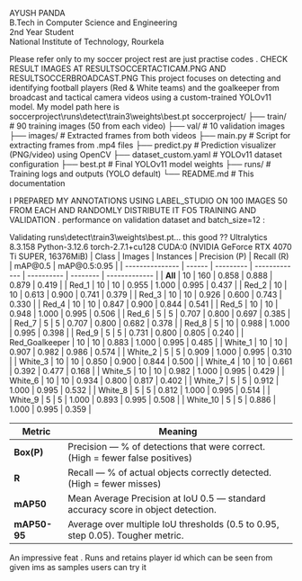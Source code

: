 AYUSH PANDA  
B.Tech in Computer Science and Engineering  
2nd Year Student  
National Institute of Technology, Rourkela


Please refer only to my soccer project rest are just practise codes .
CHECK RESULT IMAGES AT RESULTSOCCERTACTICAM.PNG AND RESULTSOCCERBROADCAST.PNG
This project focuses on detecting and identifying football players (Red & White teams) and the goalkeeper from broadcast and tactical camera videos using a custom-trained YOLOv11 model.
My model path here is soccerproject\runs\detect\train3\weights\best.pt
soccerproject/
├── train/                # 90 training images (50 from each video)
├── val/                  # 10 validation images
├── images/               # Extracted frames from both videos
├── main.py               # Script for extracting frames from .mp4 files
├── predict.py            # Prediction visualizer (PNG/video) using OpenCV
├── dataset_custom.yaml   # YOLOv11 dataset configuration
├── best.pt               # Final YOLOv11 model weights
├── runs/                 # Training logs and outputs (YOLO default)
└── README.md             # This documentation


I PREPARED MY ANNOTATIONS USING LABEL_STUDIO ON 100 IMAGES 50 FROM EACH AND RANDOMLY DISTRIBUTE IT FO5 TRAINING AND VALIDATION .
performance on validation dataset and batch_size=12 :

Validating runs\detect\train3\weights\best.pt... this good ?? 
Ultralytics 8.3.158  Python-3.12.6 torch-2.7.1+cu128 CUDA:0 (NVIDIA GeForce RTX 4070 Ti SUPER, 16376MiB)
| Class           | Images | Instances | Precision (P) | Recall (R) | mAP\@0.5 | mAP\@0.5:0.95 |
| --------------- | ------ | --------- | ------------- | ---------- | -------- | ------------- |
| **All**         | 10     | 160       | 0.858         | 0.888      | 0.879    | 0.419         |
| Red\_1          | 10     | 10        | 0.955         | 1.000      | 0.995    | 0.437         |
| Red\_2          | 10     | 10        | 0.613         | 0.900      | 0.741    | 0.379         |
| Red\_3          | 10     | 10        | 0.926         | 0.600      | 0.743    | 0.330         |
| Red\_4          | 10     | 10        | 0.847         | 0.900      | 0.844    | 0.541         |
| Red\_5          | 10     | 10        | 0.948         | 1.000      | 0.995    | 0.506         |
| Red\_6          | 5      | 5         | 0.707         | 0.800      | 0.697    | 0.385         |
| Red\_7          | 5      | 5         | 0.707         | 0.800      | 0.682    | 0.378         |
| Red\_8          | 5      | 10        | 0.988         | 1.000      | 0.995    | 0.398         |
| Red\_9          | 5      | 5         | 0.731         | 0.800      | 0.805    | 0.240         |
| Red\_Goalkeeper | 10     | 10        | 0.883         | 1.000      | 0.995    | 0.485         |
| White\_1        | 10     | 10        | 0.907         | 0.982      | 0.986    | 0.574         |
| White\_2        | 5      | 5         | 0.909         | 1.000      | 0.995    | 0.310         |
| White\_3        | 10     | 10        | 0.850         | 0.900      | 0.844    | 0.500         |
| White\_4        | 10     | 10        | 0.661         | 0.392      | 0.477    | 0.168         |
| White\_5        | 10     | 10        | 0.982         | 1.000      | 0.995    | 0.429         |
| White\_6        | 10     | 10        | 0.934         | 0.800      | 0.817    | 0.402         |
| White\_7        | 5      | 5         | 0.912         | 1.000      | 0.995    | 0.532         |
| White\_8        | 5      | 5         | 0.812         | 1.000      | 0.995    | 0.514         |
| White\_9        | 5      | 5         | 1.000         | 0.893      | 0.995    | 0.508         |
| White\_10       | 5      | 5         | 0.886         | 1.000      | 0.995    | 0.359         |

| Metric       | Meaning                                                                          |
| ------------ | -------------------------------------------------------------------------------- |
| **Box(P)**   | Precision — % of detections that were correct. (High = fewer false positives)    |
| **R**        | Recall — % of actual objects correctly detected. (High = fewer misses)           |
| **mAP50**    | Mean Average Precision at IoU 0.5 — standard accuracy score in object detection. |
| **mAP50-95** | Average over multiple IoU thresholds (0.5 to 0.95, step 0.05). Tougher metric.   |

An impressive feat .
Runs and retains player id which can be seen from given ims as samples users can try it


